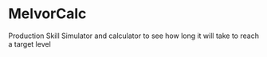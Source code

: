 # MelvorCalc
Production Skill Simulator and calculator to see how long it will take to reach a target level
